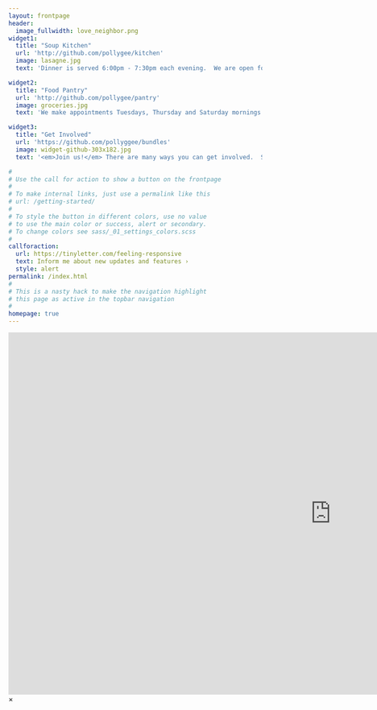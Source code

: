 ```yaml
---
layout: frontpage
header:
  image_fullwidth: love_neighbor.png
widget1:
  title: "Soup Kitchen"
  url: 'http://github.com/pollygee/kitchen'
  image: lasagne.jpg
  text: 'Dinner is served 6:00pm - 7:30pm each evening.  We are open for dinner every evening of the year except Thanksgiving (many organizations in the area serve a special meal on this day). Dinner clients are also given a lunch for the following day.  We serve around 45 people each evening.  Please join us!'  

widget2:
  title: "Food Pantry"
  url: 'http://github.com/pollygee/pantry'
  image: groceries.jpg
  text: 'We make appointments Tuesdays, Thursday and Saturday mornings.  We provide USDA food to clients who live in PG county.  All Laurel residents recieve food from Elizabeth House from donations and groceries we purchase.  For more information and to find out if you qualify, please call <b>240-547-9013.</b>'

widget3:
  title: "Get Involved"
  url: 'https://github.com/pollyggee/bundles'
  image: widget-github-303x182.jpg
  text: '<em>Join us!</em> There are many ways you can get involved.  Some options are: Run a food drive, sign up for regular shifts, donate bagged lunches, donate money or food, help write grants to fund our mission, join the board.  The possibilities are endless.  <a href="https://docs.google.com/forms/d/e/1FAIpQLSen-Jd33N1c2wNrNqMTnfcALj_aAwbSFHVrvGC_aUO-I6kGAQ/viewform">Fill out this form</a> to give us more information about what you might be interested in or click the button below for more information.'

#
# Use the call for action to show a button on the frontpage
#
# To make internal links, just use a permalink like this
# url: /getting-started/
#
# To style the button in different colors, use no value
# to use the main color or success, alert or secondary.
# To change colors see sass/_01_settings_colors.scss
#
callforaction:
  url: https://tinyletter.com/feeling-responsive
  text: Inform me about new updates and features ›
  style: alert
permalink: /index.html
#
# This is a nasty hack to make the navigation highlight
# this page as active in the topbar navigation
#
homepage: true
---
```


<div id="videoModal" class="reveal-modal large" data-reveal="">
  <div class="flex-video widescreen vimeo" style="display: block;">
    <iframe width="1280" height="720" src="https://www.youtube.com/embed/3b5zCFSmVvU" frameborder="0" allowfullscreen></iframe>
  </div>
  <a class="close-reveal-modal">&#215;</a>
</div>
